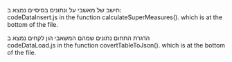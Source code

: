 חישב של מאשבי על ונתונים בסיסיים נמצא ב:  
codeDataInsert.js in the function calculateSuperMeasures(). which is at the bottom of the file.
  
הדגרת התחום נתונים שמהם המשאבי הון לקחים נמצא ב  
codeDataLoad.js in the function covertTableToJson(). which is at the bottom of the file.
